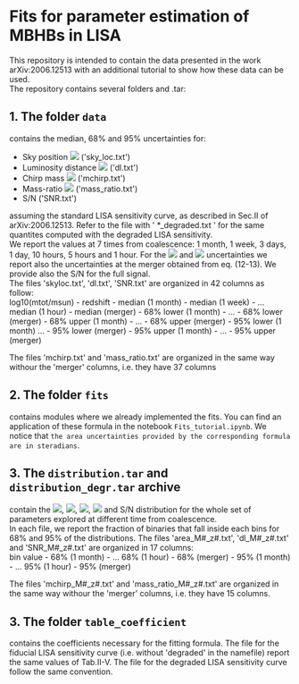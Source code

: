 # Fits for parameter estimation of MBHBs in LISA

This repository is intended to contain the data presented in the work arXiv:2006.12513 with an additional tutorial to show how these data can be used. <br />
The repository contains several folders and .tar:

## 1. The folder `data` 
contains the median, 68\% and 95\% uncertainties for:
- Sky position <img src="https://render.githubusercontent.com/render/math?math=\Delta \Omega \, [deg^2]"> ('sky_loc.txt')
- Luminosity distance <img src="https://render.githubusercontent.com/render/math?math=\Delta{d_L/d_L}" >  ('dl.txt')
- Chirp mass <img src="https://render.githubusercontent.com/render/math?math=\Delta\mathcal{M}/\mathcal{M}"> ('mchirp.txt')
- Mass-ratio <img src="https://render.githubusercontent.com/render/math?math=\Delta{q/q}"> ('mass_ratio.txt')
- S/N ('SNR.txt')
    
assuming the standard LISA sensitivity curve, as described in Sec.II of arXiv:2006.12513. Refer to the file with ' *_degraded.txt ' for the same quantites computed with the degraded LISA sensitivity. <br />
We report the values at 7 times from coalescence: 1 month, 1 week, 3 days, 1 day, 10 hours, 5 hours and 1 hour.
For the <img src="https://render.githubusercontent.com/render/math?math=\Delta \Omega"> and <img src="https://render.githubusercontent.com/render/math?math=\Delta{d_L/d_L}" > uncertainties we report also the uncertainties at the merger obtained from eq. (12-13). We provide also the S/N for the full signal. <br />
The files 'skyloc.txt', 'dl.txt', 'SNR.txt' are organized in 42 columns as follow: <br />
log10(mtot/msun) - redshift - median (1 month) - median (1 week) -  ... median (1 hour) - median (merger) - 68% lower (1 month)  - ... - 68% lower (merger) - 68% upper (1 month) - ... - 68% upper (merger) - 95% lower (1 month)  ... - 95% lower (merger) - 95% upper (1 month) - ... - 95% upper (merger) 

The files 'mchirp.txt' and 'mass_ratio.txt' are organized in the same way withour the 'merger' columns, i.e. they have 37 columns

## 2. The folder `fits`
contains modules where we already implemented the fits. You can find an application of these formula in the notebook `Fits_tutorial.ipynb`. 
We notice that `the area uncertainties provided by the corresponding formula are in steradians`.

## 3. The `distribution.tar` and `distribution_degr.tar` archive
contain the <img src="https://render.githubusercontent.com/render/math?math=\Delta \Omega \, [deg^2]">, <img src="https://render.githubusercontent.com/render/math?math=\Delta{d_L/d_L}" >, <img src="https://render.githubusercontent.com/render/math?math=\Delta\mathcal{M}/\mathcal{M}">, <img src="https://render.githubusercontent.com/render/math?math=\Delta{q/q}"> and S/N distribution for the whole set of parameters explored at different time from coalescence.  <br />
In each file, we report the fraction of binaries that fall inside each bins for 68% and 95% of the distributions. The files 'area_M#_z#.txt', 'dl_M#_z#.txt' and 'SNR_M#_z#.txt' are organized in 17 columns:  <br />
bin value - 68% (1 month) - ... 68% (1 hour) - 68% (merger) - 95% (1 month) - ... 95% (1 hour) - 95% (merger)

The files 'mchirp_M#_z#.txt' and 'mass_ratio_M#_z#.txt' are organized in the same way withour the 'merger' columns, i.e. they have 15 columns.  <br />

## 3. The folder `table_coefficient`
contains the coefficients necessary for the fitting formula. The file for the fiducial LISA sensitivity curve (i.e. without 'degraded' in the namefile) report the same values of Tab.II-V.
The file for the degraded LISA sensitivity curve follow the same convention.
